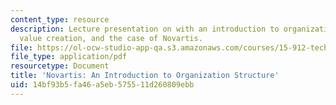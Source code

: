 ```yaml
---
content_type: resource
description: Lecture presentation on with an introduction to organization structure,
  value creation, and the case of Novartis.
file: https://ol-ocw-studio-app-qa.s3.amazonaws.com/courses/15-912-technology-strategy-fall-2008/14bf93b5fa46a5eb575511d260809ebb_lec_05.pdf
file_type: application/pdf
resourcetype: Document
title: 'Novartis: An Introduction to Organization Structure'
uid: 14bf93b5-fa46-a5eb-5755-11d260809ebb
---
```

